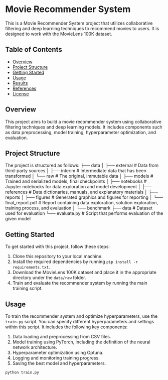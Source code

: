 # Movie Recommender System

This is a Movie Recommender System project that utilizes collaborative filtering and deep learning techniques to recommend movies to users. It is designed to work with the MovieLens 100K dataset.

## Table of Contents

- [Overview](#overview)
- [Project Structure](#project-structure)
- [Getting Started](#getting-started)
- [Usage](#usage)
- [Results](#results)
- [References](#references)
- [License](#license)

## Overview

This project aims to build a movie recommender system using collaborative filtering techniques and deep learning models. It includes components such as data preprocessing, model training, hyperparameter optimization, and evaluation.

## Project Structure

The project is structured as follows:
├── data
│   ├── external # Data from third-party sources
│   ├── interim # Intermediate data that has been transformed
│   └── raw # The original, immutable data
│
├── models # Trained and serialized models, final checkpoints
│
├── notebooks # Jupyter notebooks for data exploration and model development
│
├── references # Data dictionaries, manuals, and explanatory materials
│
├── reports
│   ├── figures # Generated graphics and figures for reporting
│   └── final_report.pdf # Report containing data exploration, solution exploration, training process, and evaluation
│
└── benchmark
    ├── data # Dataset used for evaluation
    └── evaluate.py # Script that performs evaluation of the given model


## Getting Started

To get started with this project, follow these steps:

1. Clone this repository to your local machine.
2. Install the required dependencies by running `pip install -r requirements.txt`.
3. Download the MovieLens 100K dataset and place it in the appropriate directory under the `data/raw` folder.
4. Train and evaluate the recommender system by running the main training script.

## Usage

To train the recommender system and optimize hyperparameters, use the `train.py` script. You can specify different hyperparameters and settings within this script. It includes the following key components:
1. Data loading and preprocessing from CSV files.
2. Model training using PyTorch, including the definition of the neural network architecture.
3. Hyperparameter optimization using Optuna.
4. Logging and monitoring training progress.
5. Saving the best model and hyperparameters.

```bash
python train.py

